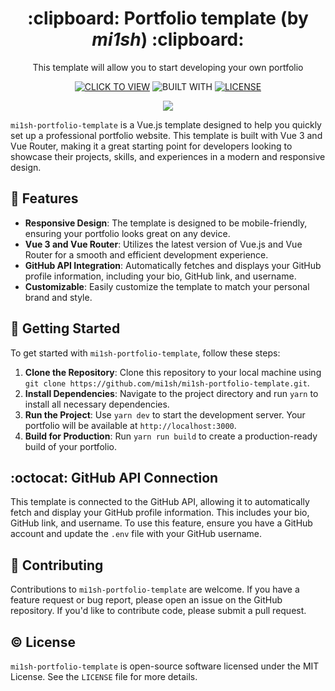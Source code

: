 <div align='center'>
<h1><b>:clipboard: Portfolio template (by <i>mi1sh</i>)</b> :clipboard:</h1>
<p>This template will allow you to start developing your own portfolio</p>

[![CLICK TO VIEW](https://img.shields.io/badge/CLICK%20TO%20VIEW-c8a867)](https://mi1sh-dev.vercel.app/)
![BUILT WITH](https://img.shields.io/badge/BUILT%20WITH-Vue-3cb07e)
[![LICENSE](https://img.shields.io/github/license/mi1sh/mi1sh-portfolio-template?color=c8a867)](https://github.com/mi1sh/mi1sh-portfolio-template/blob/main/LICENSE)
  
<img src="https://github.com/mi1sh/mi1sh-portfolio-template/assets/106558234/d1ca531f-cfa9-454c-9fa3-b373d8206b6e"/>
</div>

`mi1sh-portfolio-template` is a Vue.js template designed to help you quickly set up a professional portfolio website. This template is built with Vue 3 and Vue Router, making it a great starting point for developers looking to showcase their projects, skills, and experiences in a modern and responsive design.

## 🌟 Features

- **Responsive Design**: The template is designed to be mobile-friendly, ensuring your portfolio looks great on any device.
- **Vue 3 and Vue Router**: Utilizes the latest version of Vue.js and Vue Router for a smooth and efficient development experience.
- **GitHub API Integration**: Automatically fetches and displays your GitHub profile information, including your bio, GitHub link, and username.
- **Customizable**: Easily customize the template to match your personal brand and style.

## :dvd: Getting Started

To get started with `mi1sh-portfolio-template`, follow these steps:

1. **Clone the Repository**: Clone this repository to your local machine using `git clone https://github.com/mi1sh/mi1sh-portfolio-template.git`.
2. **Install Dependencies**: Navigate to the project directory and run `yarn` to install all necessary dependencies.
3. **Run the Project**: Use `yarn dev` to start the development server. Your portfolio will be available at `http://localhost:3000`.
4. **Build for Production**: Run `yarn run build` to create a production-ready build of your portfolio.

## :octocat: GitHub API Connection

This template is connected to the GitHub API, allowing it to automatically fetch and display your GitHub profile information. This includes your bio, GitHub link, and username. To use this feature, ensure you have a GitHub account and update the `.env` file with your GitHub username.

## 🙏 Contributing

Contributions to `mi1sh-portfolio-template` are welcome. If you have a feature request or bug report, please open an issue on the GitHub repository. If you'd like to contribute code, please submit a pull request.

## ©️ License

`mi1sh-portfolio-template` is open-source software licensed under the MIT License. See the `LICENSE` file for more details.
